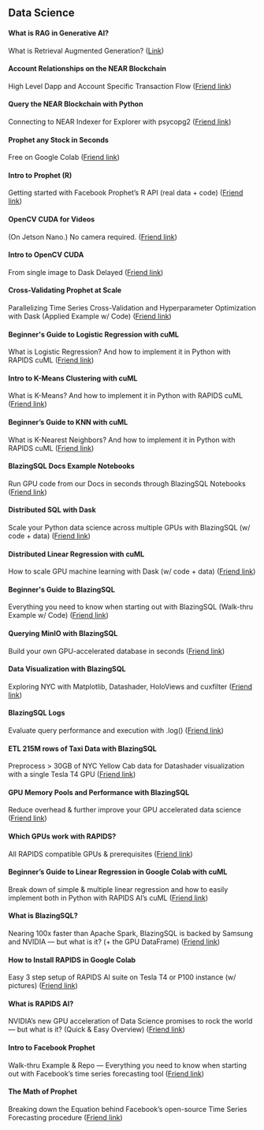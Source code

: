 ## Data Science

#### What is RAG in Generative AI?
What is Retrieval Augmented Generation? ([Link](https://medium.com/dropout-analytics/what-is-rag-in-generative-ai-f5b8c13575f8?sk=c72a0cf47a1bf91fab094d1c2181bb54))

#### Account Relationships on the NEAR Blockchain
High Level Dapp and Account Specific Transaction Flow ([Friend link](https://medium.com/dropout-analytics/account-relationships-on-the-blockchain-2fcddc25a3b4?source=friends_link&sk=074c2f1012d99f31b1d5b4a6775879f9))

#### Query the NEAR Blockchain with Python
Connecting to NEAR Indexer for Explorer with psycopg2 ([Friend link](https://medium.com/dropout-analytics/query-the-blockchain-with-python-78212c4faf7a?source=friends_link&sk=baf62808be8a1961ea70cdf457cda06d))

#### Prophet any Stock in Seconds
Free on Google Colab ([Friend link](https://medium.com/dropout-analytics/prophet-any-stock-in-seconds-5f9479977aea?source=friends_link&sk=9617b7531d148d602b891a81f86e355b))

#### Intro to Prophet (R)
Getting started with Facebook Prophet’s R API (real data + code) ([Friend link](https://medium.com/dropout-analytics/intro-to-prophet-r-7f650f86adc7?source=friends_link&sk=6d1b17788f9a23336a190b479b9cd8ec))

#### OpenCV CUDA for Videos
(On Jetson Nano.) No camera required. ([Friend link](https://medium.com/dropout-analytics/opencv-cuda-for-videos-f3dcf346e398?source=friends_link&sk=d5522a6e51c7faf83e5632e4ef0fd5ab))

#### Intro to OpenCV CUDA
From single image to Dask Delayed ([Friend link](https://medium.com/dropout-analytics/intro-to-opencv-cuda-bcd7293f305d?sk=2831b32c873114d0ab0e5e33014bc145))

#### Cross-Validating Prophet at Scale
Parallelizing Time Series Cross-Validation and Hyperparameter Optimization with Dask (Applied Example w/ Code) ([Friend link](https://medium.com/dropout-analytics/cross-validating-prophet-at-scale-72b1a21b6433?source=friends_link&sk=e7b1201491dd528dfa3ad3b9a324518c))

#### Beginner's Guide to Logistic Regression with cuML
What is Logistic Regression? And how to implement it in Python with RAPIDS cuML ([Friend link](https://medium.com/dropout-analytics/beginners-guide-to-logistic-regression-with-cuml-5061086d8694?source=friends_link&sk=2d8d0f7ddd43ccaaf264afcbadeea231))

#### Intro to K-Means Clustering with cuML
What is K-Means? And how to implement it in Python with RAPIDS cuML ([Friend link](https://medium.com/dropout-analytics/intro-to-k-means-clustering-with-cuml-b6d617e36456?source=friends_link&sk=ce3b63fd8f41c9bdfbd04fa4f40b2365))

#### Beginner’s Guide to KNN with cuML
What is K-Nearest Neighbors? And how to implement it in Python with RAPIDS cuML ([Friend link](https://medium.com/dropout-analytics/beginners-guide-to-knn-with-cuml-ddca099f9e9d?source=friends_link&sk=2c1ba843151c0c538fff7bd61fd6eeb1))

#### BlazingSQL Docs Example Notebooks 
Run GPU code from our Docs in seconds through BlazingSQL Notebooks ([Friend link](https://blog.blazingdb.com/blazingsql-docs-example-notebooks-ad9259e2b8be?source=friends_link&sk=8ec0bd7e093065442ee098b62ddc9f89))

#### Distributed SQL with Dask
Scale your Python data science across multiple GPUs with BlazingSQL (w/ code + data) ([Friend link](https://blog.blazingdb.com/distributed-sql-with-dask-2979262acc8a?source=friends_link&sk=077319064cd7d9e18df8c0292eb5d33d))

#### Distributed Linear Regression with cuML
How to scale GPU machine learning with Dask (w/ code + data) ([Friend link](https://medium.com/dropout-analytics/distributed-linear-regression-with-cuml-b4f32d727e22?source=friends_link&sk=458531bdbb4cf88060d06736f2d4c646))

#### Beginner's Guide to BlazingSQL
Everything you need to know when starting out with BlazingSQL (Walk-thru Example w/ Code) ([Friend link](https://medium.com/dropout-analytics/beginners-guide-to-blazingsql-9ab6c2a9c6ad?source=friends_link&sk=1c4a81ea2cb0a061423c2d370acb60f4))

#### Querying MinIO with BlazingSQL
Build your own GPU-accelerated database in seconds ([Friend link](https://blog.blazingdb.com/querying-minio-with-blazingsql-91b6b3485027?source=friends_link&sk=a30c725b5bd3e9394801e21fbf954283))

#### Data Visualization with BlazingSQL 
Exploring NYC with Matplotlib, Datashader, HoloViews and cuxfilter ([Friend link](https://blog.blazingdb.com/data-visualization-with-blazingsql-12095862eb73?source=friends_link&sk=94fc5ee25f2a3356b4a9b9a49fd0f3a1%E2%80%A6))

#### BlazingSQL Logs
Evaluate query performance and execution with .log() ([Friend link](https://blog.blazingdb.com/blazingsql-logs-bcc139e16ee6?source=friends_link&sk=9ca6f41bdd754da4b9762988a8c93338))

#### ETL 215M rows of Taxi Data with BlazingSQL
Preprocess > 30GB of NYC Yellow Cab data for Datashader visualization with a single Tesla T4 GPU ([Friend link](https://medium.com/dropout-analytics/preprocessing-215-5m-rows-of-yellow-cab-data-with-blazingsql-f8ecaae29f7b?source=friends_link&sk=e8de26bcbf2baf2c99888848f48549fc))

#### GPU Memory Pools and Performance with BlazingSQL
Reduce overhead & further improve your GPU accelerated data science ([Friend link](https://blog.blazingdb.com/gpu-memory-pools-and-performance-with-blazingsql-9034c427a591?source=friends_link&sk=9d68298a6dd76b27bd727e5c0531d6e0))

#### Which GPUs work with RAPIDS?
All RAPIDS compatible GPUs & prerequisites ([Friend link](https://medium.com/dropout-analytics/which-gpus-work-with-rapids-ai-f562ef29c75f?source=friends_link&sk=3ad1082fbd38df262bf04c164dbb3c0a))

#### Beginner’s Guide to Linear Regression in Google Colab with cuML
Break down of simple & multiple linear regression and how to easily implement both in Python with RAPIDS AI’s cuML ([Friend link](https://medium.com/future-vision/beginners-guide-to-linear-regression-in-python-with-cuml-30e2709c761?source=friends_link&sk=1da35920b9e2ffea59d5cb3c998bfeae))

#### What is BlazingSQL?
Nearing 100x faster than Apache Spark, BlazingSQL is backed by Samsung and NVIDIA — but what is it? (+ the GPU DataFrame) ([Friend link](https://medium.com/future-vision/what-is-blazingsql-33022a677dee?source=friends_link&sk=48619d5ee63ad82e0a22d244d4bcf43a))

#### How to Install RAPIDS in Google Colab
Easy 3 step setup of RAPIDS AI suite on Tesla T4 or P100 instance (w/ pictures) ([Friend link](https://medium.com/dropout-analytics/installing-rapids-ai-in-google-colab-87c247f2c468?source=friends_link&sk=fb8f01ef11676624a19fc947f71d0ee9))

#### What is RAPIDS AI?
NVIDIA’s new GPU acceleration of Data Science promises to rock the world — but what is it? (Quick & Easy Overview) ([Friend link](https://medium.com/future-vision/what-is-rapids-ai-7e552d80a1d2?source=friends_link&sk=64b79c363beeffb9923e16482f3977cc))

#### Intro to Facebook Prophet
Walk-thru Example & Repo — Everything you need to know when starting out with Facebook’s time series forecasting tool ([Friend link](https://medium.com/future-vision/intro-to-prophet-9d5b1cbd674e?source=friends_link&sk=5709431ddc156b076b3cc1c22be3dcbf))

#### The Math of Prophet
Breaking down the Equation behind Facebook’s open-source Time Series Forecasting procedure ([Friend link](https://medium.com/future-vision/the-math-of-prophet-46864fa9c55a?source=friends_link&sk=b7e8f8209ff2c020928655cf1cd3552c))
